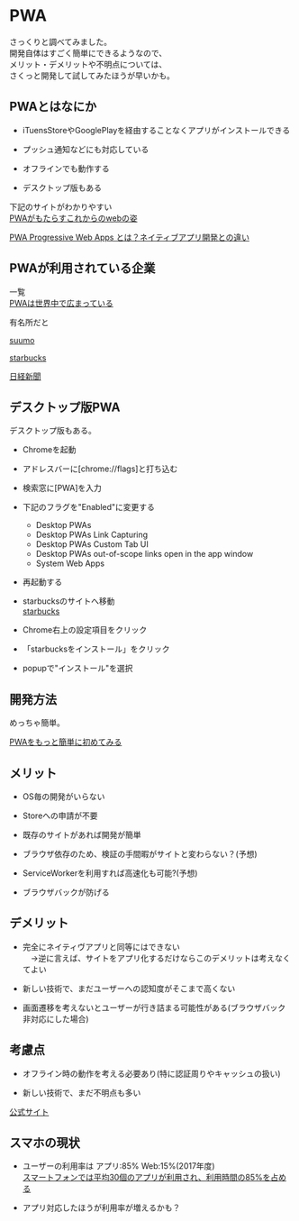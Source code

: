 # PWA

さっくりと調べてみました。  
開発自体はすごく簡単にできるようなので、  
メリット・デメリットや不明点については、  
さくっと開発して試してみたほうが早いかも。  

## PWAとはなにか

- iTuensStoreやGooglePlayを経由することなくアプリがインストールできる

- プッシュ通知などにも対応している

- オフラインでも動作する

- デスクトップ版もある

下記のサイトがわかりやすい  
[PWAがもたらすこれからのwebの姿](https://mya-ake.com/slides/pwa-will-provide-future-web)  

[PWA Progressive Web Apps とは？ネイティブアプリ開発との違い](https://yapp.li/magazine/2292/)  

## PWAが利用されている企業

一覧  
[PWAは世界中で広まっている](https://mya-ake.com/slides/pwa-will-provide-future-web#26)  

有名所だと  

[suumo](https://suumo.jp/hokkaido/)  

[starbucks](https://app.starbucks.com/)  

[日経新聞](https://r.nikkei.com/)  

## デスクトップ版PWA

デスクトップ版もある。  

- Chromeを起動

- アドレスバーに[chrome://flags]と打ち込む

- 検索窓に[PWA]を入力

- 下記のフラグを"Enabled"に変更する

  - Desktop PWAs
  - Desktop PWAs Link Capturing
  - Desktop PWAs Custom Tab UI
  - Desktop PWAs out-of-scope links open in the app window
  - System Web Apps

- 再起動する

- starbucksのサイトへ移動  
[starbucks](https://app.starbucks.com/)  

- Chrome右上の設定項目をクリック

- 「starbucksをインストール」をクリック

- popupで"インストール"を選択  


## 開発方法

めっちゃ簡単。  

[PWAをもっと簡単に初めてみる](https://qiita.com/poster-keisuke/items/6651140fa20c7aa18474)  

## メリット

- OS毎の開発がいらない

- Storeへの申請が不要

- 既存のサイトがあれば開発が簡単

- ブラウザ依存のため、検証の手間暇がサイトと変わらない？(予想)

- ServiceWorkerを利用すれば高速化も可能?(予想)

- ブラウザバックが防げる

## デメリット

- 完全にネイティヴアプリと同等にはできない  
　→逆に言えば、サイトをアプリ化するだけならこのデメリットは考えなくてよい  

- 新しい技術で、まだユーザーへの認知度がそこまで高くない

- 画面遷移を考えないとユーザーが行き詰まる可能性がある(ブラウザバック非対応にした場合)

## 考慮点

- オフライン時の動作を考える必要あり(特に認証周りやキャッシュの扱い)

- 新しい技術で、まだ不明点も多い  

[公式サイト](https://developers.google.com/web/progressive-web-apps/?hl=ja)  

## スマホの現状

- ユーザーの利用率は アプリ:85% Web:15%(2017年度)  
[スマートフォンでは平均30個のアプリが利用され、利用時間の85%を占める](https://www.netratings.co.jp/news_release/2017/11/Newsrelease20171108.html)  

- アプリ対応したほうが利用率が増えるかも？
